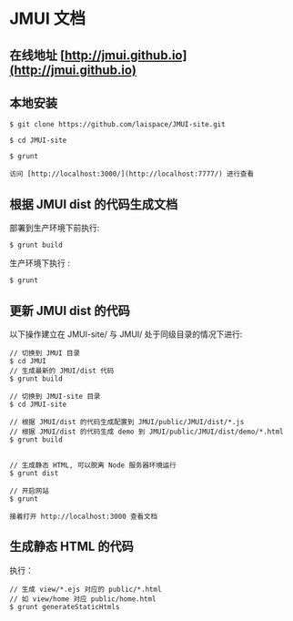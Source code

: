 # JMUI 文档

## 在线地址 [http://jmui.github.io](http://jmui.github.io)

## 本地安装

    $ git clone https://github.com/laispace/JMUI-site.git

    $ cd JMUI-site

    $ grunt

    访问 [http://localhost:3000/](http://localhost:7777/) 进行查看


## 根据 JMUI dist 的代码生成文档

部署到生产环境下前执行:

    $ grunt build

生产环境下执行 :

    $ grunt

## 更新  JMUI dist 的代码

以下操作建立在 JMUI-site/ 与 JMUI/ 处于同级目录的情况下进行:

    // 切换到 JMUI 目录
    $ cd JMUI
    // 生成最新的 JMUI/dist 代码
    $ grunt build

    // 切换到 JMUI-site 目录
    $ cd JMUI-site

    // 根据 JMUI/dist 的代码生成配置到 JMUI/public/JMUI/dist/*.js
    // 根据 JMUI/dist 的代码生成 demo 到 JMUI/public/JMUI/dist/demo/*.html
    $ grunt build


    // 生成静态 HTML, 可以脱离 Node 服务器环境运行
    $ grunt dist

    // 开启网站
    $ grunt

    接着打开 http://localhost:3000 查看文档


## 生成静态 HTML 的代码

执行：

    // 生成 view/*.ejs 对应的 public/*.html
    // 如 view/home 对应 public/home.html
    $ grunt generateStaticHtmls

